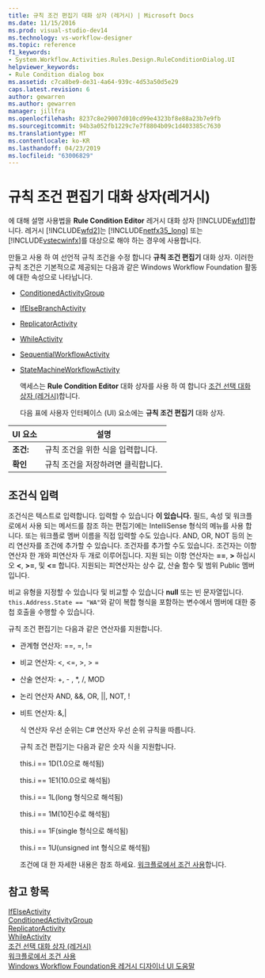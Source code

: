 ```yaml
---
title: 규칙 조건 편집기 대화 상자 (레거시) | Microsoft Docs
ms.date: 11/15/2016
ms.prod: visual-studio-dev14
ms.technology: vs-workflow-designer
ms.topic: reference
f1_keywords:
- System.Workflow.Activities.Rules.Design.RuleConditionDialog.UI
helpviewer_keywords:
- Rule Condition dialog box
ms.assetid: c7ca8be9-de31-4a64-939c-4d53a50d5e29
caps.latest.revision: 6
author: gewarren
ms.author: gewarren
manager: jillfra
ms.openlocfilehash: 8237c8e29007d010cd99e4323bf8e88a23b7e9fb
ms.sourcegitcommit: 94b3a052fb1229c7e7f8804b09c1d403385c7630
ms.translationtype: MT
ms.contentlocale: ko-KR
ms.lasthandoff: 04/23/2019
ms.locfileid: "63006829"
---
```

# <a name="rule-condition-editor-dialog-box-legacy"></a>규칙 조건 편집기 대화 상자(레거시)
에 대해 설명 사용법을 **Rule Condition Editor** 레거시 대화 상자 [!INCLUDE[wfd1](../includes/wfd1-md.md)]합니다. 레거시 [!INCLUDE[wfd2](../includes/wfd2-md.md)]는 [!INCLUDE[netfx35_long](../includes/netfx35-long-md.md)] 또는 [!INCLUDE[vstecwinfx](../includes/vstecwinfx-md.md)]를 대상으로 해야 하는 경우에 사용합니다.  
  
 만들고 사용 하 여 선언적 규칙 조건을 수정 합니다 **규칙 조건 편집기** 대화 상자. 이러한 규칙 조건은 기본적으로 제공되는 다음과 같은 Windows Workflow Foundation 활동에 대한 속성으로 나타납니다.  
  
- [ConditionedActivityGroup](http://go.microsoft.com/fwlink?LinkID=65017)  
  
- [IfElseBranchActivity](http://go.microsoft.com/fwlink?LinkID=65034)  
  
- [ReplicatorActivity](http://go.microsoft.com/fwlink?LinkID=65039)  
  
- [WhileActivity](http://go.microsoft.com/fwlink?LinkID=65049)  
  
- [SequentialWorkflowActivity](http://go.microsoft.com/fwlink?LinkID=65040)  
  
- [StateMachineWorkflowActivity](http://go.microsoft.com/fwlink?LinkID=65045)  
  
  액세스는 **Rule Condition Editor** 대화 상자를 사용 하 여 합니다 [조건 선택 대화 상자 (레거시)](../workflow-designer/select-condition-dialog-box-legacy.md)합니다.  
  
  다음 표에 사용자 인터페이스 (UI) 요소에는 **규칙 조건 편집기** 대화 상자.  
  
|UI 요소|설명|  
|----------------|-----------------|  
|**조건:**|규칙 조건을 위한 식을 입력합니다.|  
|**확인**|규칙 조건을 저장하려면 클릭합니다.|  
  
## <a name="entering-condition-expressions"></a>조건식 입력  
 조건식은 텍스트로 입력합니다. 입력할 수 있습니다 **이 있습니다.** 필드, 속성 및 워크플로에서 사용 되는 메서드를 참조 하는 편집기에는 IntelliSense 형식의 메뉴를 사용 합니다. 또는 워크플로 멤버 이름을 직접 입력할 수도 있습니다. AND, OR, NOT 등의 논리 연산자를 조건에 추가할 수 있습니다. 조건자를 추가할 수도 있습니다. 조건자는 이항 연산자 한 개와 피연산자 두 개로 이루어집니다. 지원 되는 이항 연산자는 **==**, **>** 하십시오 **\<**, **>=**, 및 **<=** 합니다. 지원되는 피연산자는 상수 값, 산술 함수 및 범위 Public 멤버입니다.  
  
 비교 유형을 지정할 수 있습니다 및 비교할 수 있습니다 **null** 또는 빈 문자열입니다. `this.Address.State == "WA"`와 같이 복합 형식을 포함하는 변수에서 멤버에 대한 중첩 호출을 수행할 수 있습니다.  
  
 규칙 조건 편집기는 다음과 같은 연산자를 지원합니다.  
  
- 관계형 연산자: ==, =, !=  
  
- 비교 연산자: <, \<=, >, > =  
  
- 산술 연산자: +, - , *, /, MOD  
  
- 논리 연산자 AND, &&, OR, &#124;&#124;, NOT, !  
  
- 비트 연산자: &,&#124;  
  
  식 연산자 우선 순위는 C# 연산자 우선 순위 규칙을 따릅니다.  
  
  규칙 조건 편집기는 다음과 같은 숫자 식을 지원합니다.  
  
  this.i == 1D(1.0으로 해석됨)  
  
  this.i == 1E1(10.0으로 해석됨)  
  
  this.i == 1L(long 형식으로 해석됨)  
  
  this.i == 1M(10진수로 해석됨)  
  
  this.i == 1F(single 형식으로 해석됨)  
  
  this.i == 1U(unsigned int 형식으로 해석됨)  
  
  조건에 대 한 자세한 내용은 참조 하세요. [워크플로에서 조건 사용](http://go.microsoft.com/fwlink?LinkID=65009)합니다.  
  
## <a name="see-also"></a>참고 항목  
 [IfElseActivity](http://go.microsoft.com/fwlink?LinkID=65033)   
 [ConditionedActivityGroup](http://go.microsoft.com/fwlink?LinkID=65017)   
 [ReplicatorActivity](http://go.microsoft.com/fwlink?LinkID=65039)   
 [WhileActivity](http://go.microsoft.com/fwlink?LinkID=65049)   
 [조건 선택 대화 상자 (레거시)](../workflow-designer/select-condition-dialog-box-legacy.md)   
 [워크플로에서 조건 사용](http://go.microsoft.com/fwlink?LinkID=65009)   
 [Windows Workflow Foundation용 레거시 디자이너 UI 도움말](../workflow-designer/legacy-designer-for-windows-workflow-foundation-ui-help.md)